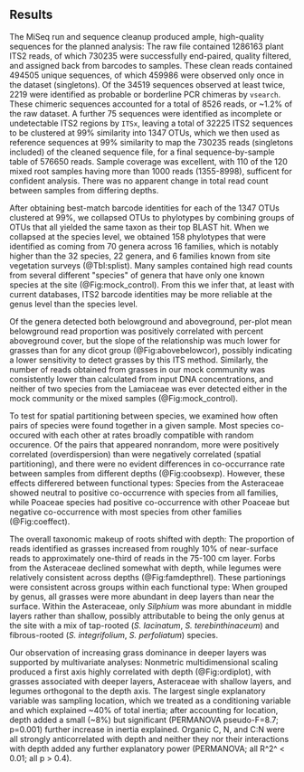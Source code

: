 
## Results

The MiSeq run and sequence cleanup produced ample, high-quality sequences for the planned analysis: The raw file contained 1286163 plant ITS2 reads, of which 730235 were successfully end-paired, quality filtered, and assigned back from barcodes to samples. These clean reads contained 494505 unique sequences, of which 459986 were observed only once in the dataset (singletons). Of the 34519 sequences observed at least twice, 2219 were identified as probable or borderline PCR chimeras by `vsearch`. These chimeric sequences accounted for a total of 8526 reads, or ~1.2% of the raw dataset. A further 75 sequences were identified as incomplete or undetectable ITS2 regions by `ITSx`, leaving a total of 32225 ITS2 sequences to be clustered at 99% similarity into 1347 OTUs, which we then used as reference sequences at 99% similarity to map the 730235 reads (singletons included) of the cleaned sequence file, for a final sequence-by-sample table of 576650 reads. Sample coverage was excellent, with 110 of the 120 mixed root samples having more than 1000 reads (1355-8998), sufficent for confident analysis. There was no apparent change in total read count between samples from differing depths.

After obtaining best-match barcode identities for each of the 1347 OTUs clustered at 99%, we collapsed OTUs to phylotypes by combining groups of OTUs that all yielded the same taxon as their top BLAST hit. When we collapsed at the species level, we obtained 158 phylotypes that were identified as coming from 70 genera across 16 families, which is notably higher than the 32 species, 22 genera, and 6 families known from site vegetation surveys (@Tbl:splist). Many samples contained high read counts from several different "species" of genera that have only one known species at the site (@Fig:mock_control). From this we infer that, at least with current databases, ITS2 barcode identities may be more reliable at the genus level than the species level.

Of the genera detected both belowground and aboveground, per-plot mean belowground read proportion was positively correlated with percent aboveground cover, but the slope of the relationship was much lower for grasses than for any dicot group (@Fig:abovebelowcor), possibly indicating a lower sensitivity to detect grasses by this ITS method. Similarly, the number of reads obtained from grasses in our mock community was consistently lower than calculated from input DNA concentrations, and neither of two species from the Lamiaceae was ever detected either in the mock community or the mixed samples (@Fig:mock_control).

To test for spatial partitioning between species, we examined how often pairs of species were found together in a given sample. Most species co-occured with each other at rates broadly compatible with random occurence. Of the pairs that appeared nonrandom, more were positively correlated (overdispersion) than were negatively correlated (spatial partitioning), and there were no evident differences in co-occurrance rate between samples from different depths (@Fig:coobsexp). However, these effects differered between functional types: Species from the Asteraceae showed neutral to positive co-occurrence with species from all families, while Poaceae species had positive co-occurrence with other Poaceae but negative co-occurrence with most species from other families (@Fig:coeffect).

The overall taxonomic makeup of roots shifted with depth: The proportion of reads identified as grasses increased from roughly 10% of near-surface reads to approximately one-third of reads in the 75-100 cm layer. Forbs from the Asteraceae declined somewhat with depth, while legumes were relatively consistent across depths (@Fig:famdepthrel).
These partionings were consistent across groups within each functional type: When grouped by genus, all grasses were more abundant in deep layers than near the surface. Within the Asteraceae, only *Silphium* was more abundant in middle layers rather than shallow, possibly attributable to being the only genus at the site with a mix of tap-rooted (*S. lacinatum*, *S. terebinthinaceum*) and fibrous-rooted (*S. integrifolium*, *S. perfoliatum*) species. 

Our observation of increasing grass dominance in deeper layers was supported by multivariate analyses: Nonmetric multidimensional scaling produced a first axis highly correlated with depth (@Fig:ordiplot), with grasses associated with deeper layers, Asteraceae with shallow layers, and legumes orthogonal to the depth axis. The largest single explanatory variable was sampling location, which we treated as a conditioning variable and which explained ~40% of total inertia; after accounting for location, depth added a small (~8%) but significant (PERMANOVA pseudo-F=8.7; p=0.001) further increase in inertia explained. Organic C, N, and C:N were all strongly anticorrelated with depth and neither they nor their interactions with depth added any further explanatory power (PERMANOVA; all R^2^ < 0.01; all p > 0.4).
